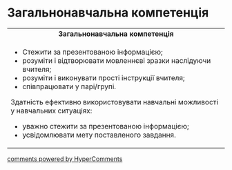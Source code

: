 <div id="hypercomments_widget" class="js-hypercomments-widget invisible"></div>

# Загальнонавчальна компетенція

<table>
  <tr>
    <td align="center"><b>Загальнонавчальна компетенція</b></td>
  </tr>
<td style="vertical-align:top !important;">
<ul>
<li>Стежити за презентованою інформацією;</li>
<li>розуміти і відтворювати мовленнєві зразки наслідуючи вчителя;</li>
<li>розуміти і виконувати прості інструкції вчителя;</li>
<li>співпрацювати у парі/групі.</li>
</ul>
Здатність ефективно використовувати навчальні можливості у навчальних ситуаціях:
<ul>
<li>уважно стежити за презентованою інформацією;</li>
<li>усвідомлювати мету поставленого завдання.</li>
</ul>
</td>
</table>

<div class="js-hypercomments-container">
    <a href="http://hypercomments.com" class="hc-link" title="comments widget">comments powered by HyperComments</a>
</div>